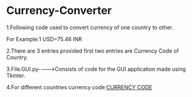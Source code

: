 # Currency-Converter

1.Following code used to convert currency of one country to other.

 For Example:1 USD=75.46 INR
 
 2.There are 3 entries provided first two entries are Currency Code of Country.
 
 3.File:GUI.py---->Consists of code for the GUI application made using Tkinter.
 
 4.For different countries currency code:[CURRENCY CODE](https://www.iban.com/currency-codes)
  
